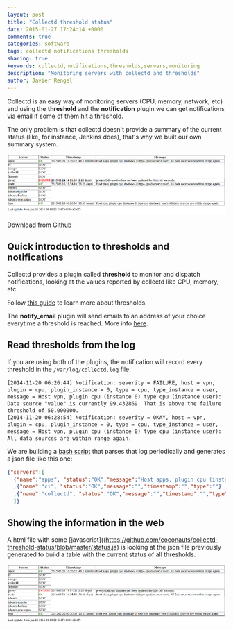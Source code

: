```yaml
---
layout: post
title: "Collectd threshold status"
date: 2015-01-27 17:24:14 +0000
comments: true
categories: software
tags: collectd notifications thresholds
sharing: true
keywords: collectd,notifications,thresholds,servers,monitoring
description: "Monitoring servers with collectd and thresholds"
author: Javier Rengel
---
```


Collectd is an easy way of monitoring servers (CPU, memory, network, etc) 
and using the **threshold** and the **notification** plugin 
we can get notifications via email if some of them hit a threshold.

The only problem is that collectd doesn't provide a summary of the current status 
(like, for instance, Jenkins does), 
that's why we built our own summary system.

<img src="/images/posts/collectd-threshold-status/status.png" />

Download from [Github](https://github.com/coconauts/collectd-threshold-status)

<!--more-->

## Quick introduction to thresholds and notifications

Collectd provides a plugin called **threshold** to monitor and dispatch notifications,
looking at the values reported by collectd like CPU, memory, etc.

Follow [this guide](https://collectd.org/documentation/manpages/collectd-threshold.5.shtml) 
to learn more about thresholds.

The **notify_email** plugin will send emails to an address of your choice everytime a threshold is reached. 
More info [here](https://collectd.org/wiki/index.php/Plugin:Notify_Email).

## Read thresholds from the log

If you are using both of the plugins,
the notification will record every threshold in the `/var/log/collectd.log` file.

```
[2014-11-20 06:26:44] Notification: severity = FAILURE, host = vpn, plugin = cpu, plugin_instance = 0, type = cpu, type_instance = user, message = Host vpn, plugin cpu (instance 0) type cpu (instance user): Data source "value" is currently 99.432869. That is above the failure threshold of 50.000000.
[2014-11-20 06:28:54] Notification: severity = OKAY, host = vpn, plugin = cpu, plugin_instance = 0, type = cpu, type_instance = user, message = Host vpn, plugin cpu (instance 0) type cpu (instance user): All data sources are within range again.
```

We are building a [bash script](https://github.com/coconauts/collectd-threshold-status/blob/master/status.sh)
that parses that log periodically and generates a json file like this one:

```json
{"servers":[
  {"name":"apps", "status":"OK","message":"Host apps, plugin cpu (instance 0) type cpu (instance user): All data sources are within range again.","timestamp":"2014-12-16 06:26:40","type":"cpu"}
  ,{"name":"ci", "status":"OK","message":"","timestamp":"","type":""}
  ,{"name":"collectd", "status":"OK","message":"","timestamp":"","type":""}
  ]}
```

## Showing the information in the web

A html file with some [javascript]((https://github.com/coconauts/collectd-threshold-status/blob/master/status.js)
is looking at the json file previously generated to build a 
table with the current status of all thresholds.

<img src="/images/posts/collectd-threshold-status/status.png" />